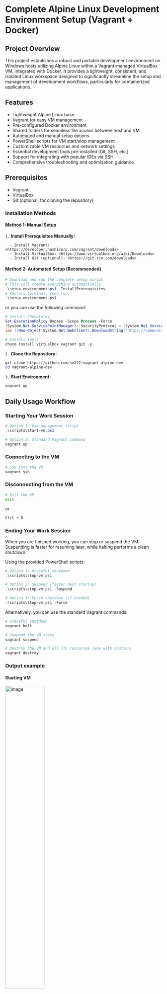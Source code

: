 # Complete Alpine Linux Development Environment Setup (Vagrant + Docker)

## Project Overview

This project establishes a robust and portable development environment on Windows hosts utilizing Alpine Linux within a Vagrant-managed VirtualBox VM, integrated with Docker. It provides a lightweight, consistent, and isolated Linux workspace designed to significantly streamline the setup and management of development workflows, particularly for containerized applications.

## Features

- Lightweight Alpine Linux base
- Vagrant for easy VM management
- Pre-configured Docker environment
- Shared folders for seamless file access between host and VM
- Automated and manual setup options
- PowerShell scripts for VM start/stop management
- Customizable VM resources and network settings
- Essential development tools pre-installed (Git, SSH, etc.)
- Support for integrating with popular IDEs via SSH
- Comprehensive troubleshooting and optimization guidance

## Prerequisites

- Vagrant
- VirtualBox
- Git (optional, for cloning the repository)

### Installation Methods

#### Method 1: Manual Setup

`1.` **Install Prerequisites Manually:**

      - Install Vagrant: <https://developer.hashicorp.com/vagrant/downloads>
      - Install VirtualBox: <https://www.virtualbox.org/wiki/Downloads>
      - Install Git (optional): <https://git-scm.com/downloads>

#### Method 2: Automated Setup (Recommended)

```powershell
# Download and run the complete setup script
# This will create everything automatically
.\setup-environment.ps1 -InstallPrerequisites
# Restart terminal, then run:
.\setup-environment.ps1
```

or you can use the following command:

   ```powershell
   # Install Chocolatey
   Set-ExecutionPolicy Bypass -Scope Process -Force
   [System.Net.ServicePointManager]::SecurityProtocol = [System.Net.ServicePointManager]::SecurityProtocol -bor 3072
   iex ((New-Object System.Net.WebClient).DownloadString('https://community.chocolatey.org/install.ps1'))

   # Install tools
   choco install virtualbox vagrant git -y
   ```

`2.` **Clone the Repository:**

   ```powershell
   git clone https://github.com/sv222/vagrant-alpine-dev
   cd vagrant-alpine-dev
   ```

`3.` **Start Environment:**

   ```powershell
   vagrant up
   ```

## Daily Usage Workflow

### Starting Your Work Session

```powershell
# Option 1: Use management script
.\scripts\start-vm.ps1

# Option 2: Standard Vagrant command
vagrant up
```

### Connecting to the VM

```bash
# SSH into the VM
vagrant ssh
```

### Disconnecting from the VM

```bash
# Exit the VM
exit
```

or

```powershell
Ctrl + D
```

### Ending Your Work Session

When you are finished working, you can stop or suspend the VM. Suspending is faster for resuming later, while halting performs a clean shutdown.

Using the provided PowerShell scripts:

```powershell
# Option 1: Graceful shutdown
.\scripts\stop-vm.ps1

# Option 2: Suspend (faster next startup)
.\scripts\stop-vm.ps1 -Suspend

# Option 3: Force shutdown (if needed)
.\scripts\stop-vm.ps1 -Force
```

Alternatively, you can use the standard Vagrant commands:

```powershell
# Graceful shutdown
vagrant halt

# Suspend the VM state
vagrant suspend

# Destroy the VM and all its resources (use with caution)
vagrant destroy
```

### Output example
<!-- markdownlint-disable MD033 -->

#### Starting VM

<img src="./media/output1-1.jpg" alt="image" style="width:50%;">
<img src="./media/output1-2.jpg" alt="image" style="width:50%;">
<img src="./media/output1-3.jpg" alt="image" style="width:50%;">
<img src="./media/output1-4.jpg" alt="image" style="width:50%;">

#### Connecting to VM

<img src="./media/output2.jpg" alt="image" style="width:50%;">

#### Stopping VM

<img src="./media/output3.jpg" alt="image" style="width:50%;">
<!-- markdownlint-enable MD033 -->

### Working with Docker

```bash
# Inside the VM - useful aliases are pre-configured
dps                    # docker ps
di                     # docker images
dex <container>        # docker exec -it <container>
dlogs <container>      # docker logs <container>

# Example: Run a simple web server
docker run -d -p 8080:80 nginx
# Access at http://localhost:8080 from Windows
```

### File Sharing

```bash
# Windows side: Put files in ./shared/
# VM side: Access files at /vagrant/shared/

# Example workflow:
# 1. Create project on Windows in ./shared/my-project/
# 2. Work on it from VM at /vagrant/shared/my-project/
# 3. Use Docker to build/run from VM
# 4. Edit files from Windows with your favorite IDE
```

## Advanced Usage

### Custom VM Configuration

Edit `Vagrantfile` to modify:

```ruby
# Memory and CPU
vb.memory = "4096"  # 4GB RAM
vb.cpus = 4         # 4 CPU cores

# Additional port forwarding
config.vm.network "forwarded_port", guest: 3000, host: 3000  # Node.js
config.vm.network "forwarded_port", guest: 5000, host: 5000  # Python/Flask
```

After making changes, run:

```powershell
vagrant reload
```

### Docker Development Examples

#### Node.js Application

```bash
# Inside VM
cd /vagrant/shared
mkdir my-node-app && cd my-node-app

# Create package.json
cat > package.json << 'EOF'
{
  "name": "my-app",
  "version": "1.0.0",
  "main": "server.js",
  "dependencies": {
    "express": "^4.18.0"
  }
}
EOF

# Create Dockerfile
cat > Dockerfile << 'EOF'
FROM node:alpine
WORKDIR /app
COPY package*.json ./
RUN npm install
COPY . .
EXPOSE 3000
CMD ["node", "server.js"]
EOF

# Build and run
docker build -t my-node-app .
docker run -d -p 3000:3000 my-node-app
```

#### Python Flask Application

```bash
# Inside VM
cd /vagrant/shared
mkdir my-flask-app && cd my-flask-app

# Create requirements.txt
echo "Flask==2.3.3" > requirements.txt

# Create Dockerfile
cat > Dockerfile << 'EOF'
FROM python:alpine
WORKDIR /app
COPY requirements.txt .
RUN pip install -r requirements.txt
COPY . .
EXPOSE 5000
CMD ["python", "app.py"]
EOF

# Build and run
docker build -t my-flask-app .
docker run -d -p 5000:5000 my-flask-app
```

### VM Management Commands

#### Snapshot Management

```powershell
# Create snapshot
vagrant snapshot save "clean-state"

# List snapshots
vagrant snapshot list

# Restore snapshot
vagrant snapshot restore "clean-state"

# Delete snapshot
vagrant snapshot delete "clean-state"
```

#### VM Information

```powershell
# Check VM status
vagrant status

# Get VM info
vagrant ssh -c "cat /etc/alpine-release && free -h && docker ps"

# Check global Vagrant VMs
vagrant global-status
```

## Troubleshooting

### Common Issues and Solutions

#### 1. VM Won't Start

**Symptoms:** `vagrant up` fails or hangs
**Solutions:**

```powershell
# Check VirtualBox installation
VBoxManage --version

# Check if virtualization is enabled in BIOS
# Enable VT-x/AMD-V in BIOS settings

# Try different provider
# Edit Vagrantfile to use VMware instead of VirtualBox
```

#### 2. Shared Folder Issues

**Symptoms:** Files not syncing between Windows and VM
**Solutions:**

```bash
# Inside VM - manually mount shared folder
sudo mount -t vboxsf shared /vagrant/shared

# Restart VM
exit
vagrant reload
```

#### 3. Docker Permission Issues

**Symptoms:** `permission denied` when running Docker commands
**Solutions:**

```bash
# Check if user is in docker group
groups

# Re-add user to docker group
sudo addgroup vagrant docker

# Restart session
exit
vagrant ssh
```

#### 4. Port Forwarding Not Working

**Symptoms:** Can't access services from Windows
**Solutions:**

```powershell
# Check Windows Firewall
# Disable temporarily to test

# Check if port is being used
netstat -an | findstr :8080

# Restart VM
vagrant reload
```

#### 5. VM Performance Issues

**Symptoms:** Slow performance, high CPU usage
**Solutions:**

```ruby
# Edit Vagrantfile - reduce resources
vb.memory = "1024"
vb.cpus = 1

# Enable performance optimizations
vb.customize ["modifyvm", :id, "--ioapic", "on"]
vb.customize ["modifyvm", :id, "--hpet", "on"]
```

### Performance Optimization Tips

1. **Use NFS for better file sharing performance** (macOS/Linux hosts only):

   ```ruby
   config.vm.synced_folder "./shared", "/vagrant/shared", type: "nfs"
   ```

2. **Allocate appropriate resources:**

   - Development: 2GB RAM, 2 CPUs
   - Heavy development: 4GB RAM, 4 CPUs
   - Testing: 8GB RAM, 8 CPUs

3. **Use linked clones for faster VM creation:**

   ```ruby
   vb.linked_clone = true
   ```

4. **Suspend instead of shutdown for faster restarts:**

   ```powershell
   .\scripts\stop-vm.ps1 -Suspend
   ```

## Customization Options

### Adding Development Tools

Edit `scripts/provision.sh` to add more tools:

```bash
# Add development tools
apk add --no-cache \
    python3 \
    python3-pip \
    nodejs \
    npm \
    go \
    openjdk11 \
    maven \
    gradle
```

### Environment Variables

Add to `scripts/provision.sh`:

```bash
# Set environment variables
cat >> /home/vagrant/.profile << 'EOF'
export JAVA_HOME=/usr/lib/jvm/java-11-openjdk
export GO_PATH=/home/vagrant/go
export PATH=$PATH:$GO_PATH/bin
EOF
```

### Custom Docker Images

Create a `docker-compose.yml` in shared folder:

```yaml
version: '3.8'
services:
  web:
    image: nginx:alpine
    ports:
      - "8080:80"
    volumes:
      - ./html:/usr/share/nginx/html

  database:
    image: postgres:alpine
    environment:
      POSTGRES_DB: myapp
      POSTGRES_USER: user
      POSTGRES_PASSWORD: password
    ports:
      - "5432:5432"
```

## Best Practices

### 1. Project Organization

```text
vagrant-alpine-dev/
├── shared/
│   ├── project1/
│   ├── project2/
│   └── docker-compose.yml
├── scripts/
├── docs/
└── Vagrantfile
```

### 2. Version Control

- Keep `Vagrantfile` and scripts in version control
- Add `.vagrant/` to `.gitignore`
- Don't commit VM snapshots

### 3. Security

- Change default passwords
- Use SSH keys for better security
- Keep VM and tools updated regularly

### 4. Backup Strategy

- Create snapshots before major changes
- Backup shared folder regularly
- Export VM configuration for disaster recovery

## Integration with IDEs

### Visual Studio Code

1. Install "Remote - SSH" extension
2. Connect to `vagrant@localhost:2222`
3. Work directly on VM files

### JetBrains IDEs

1. Configure SSH connection to `localhost:2222`
2. Set up remote development environment
3. Use built-in terminal for VM access

### Docker Desktop Alternative

This environment can replace Docker Desktop on Windows:

- Full Linux environment
- Better performance for complex applications
- No licensing restrictions
- Full control over Docker daemon

## Monitoring and Maintenance

### System Monitoring

```bash
# Inside VM
htop                    # System monitor
docker stats           # Container resource usage
df -h                   # Disk usage
free -h                 # Memory usage
```

### Regular Maintenance

```bash
# Update system packages
sudo apk update && sudo apk upgrade

# Clean Docker system
docker system prune -af

# Clean package cache
sudo apk cache clean
```

### Log Management

```bash
# View system logs
sudo tail -f /var/log/messages

# View Docker logs
docker logs <container_name>

# View service logs
sudo rc-service docker status
```

## Contributing

We welcome contributions from the community. If you have ideas, bug reports, or feature requests, please open an issue or submit a pull request.

## License

This project is licensed under the MIT License.
